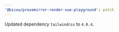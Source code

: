 ```yaml
---
'@bicou/prosemirror-render-vue-playground': patch
---
```


Updated dependency `tailwindcss` to `4.0.4`.
